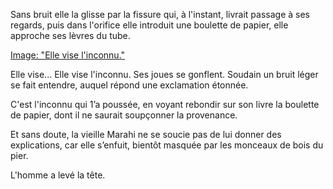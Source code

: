 Sans bruit elle la glisse par la fissure qui, à l'instant, livrait passage à ses
regards, puis dans l'orifice elle introduit une boulette de papier, elle approche ses lèvres du tube.

[Image: "Elle vise l'inconnu."](../images/1-page-137.JPG)

Elle vise... Elle vise l'inconnu. Ses joues se gonflent. Soudain un bruit
léger se fait entendre, auquel répond une exclamation étonnée.

C'est l'inconnu qui 1’a poussée, en voyant rebondir sur son livre la boulette
de papier, dont il ne saurait soupçonner la provenance.

Et sans doute, la vieille Marahi ne se soucie pas de lui donner des explications, car elle s’enfuit, bientôt masquée par les monceaux de bois du pier.

L'homme a levé la tête.
